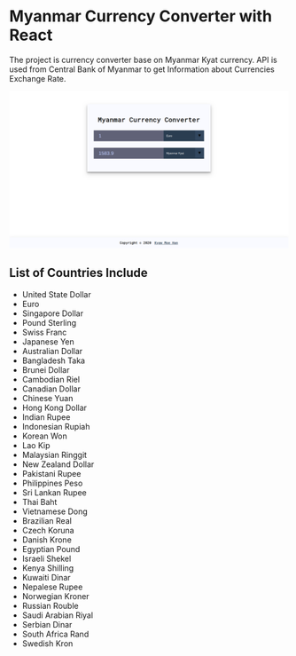 # Myanmar Currency Converter with React

The project is currency converter base on Myanmar Kyat currency. API is used from Central Bank of Myanmar to get Information about Currencies Exchange Rate.

![Currency Conveter](./currency_converter.png)

## List of Countries Include

- United State Dollar
- Euro
- Singapore Dollar
- Pound Sterling
- Swiss Franc
- Japanese Yen
- Australian Dollar
- Bangladesh Taka
- Brunei Dollar
- Cambodian Riel
- Canadian Dollar
- Chinese Yuan
- Hong Kong Dollar
- Indian Rupee
- Indonesian Rupiah
- Korean Won
- Lao Kip
- Malaysian Ringgit
- New Zealand Dollar
- Pakistani Rupee
- Philippines Peso
- Sri Lankan Rupee
- Thai Baht
- Vietnamese Dong
- Brazilian Real
- Czech Koruna
- Danish Krone
- Egyptian Pound
- Israeli Shekel
- Kenya Shilling
- Kuwaiti Dinar
- Nepalese Rupee
- Norwegian Kroner
- Russian Rouble
- Saudi Arabian Riyal
- Serbian Dinar
- South Africa Rand
- Swedish Kron
